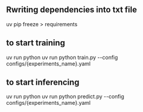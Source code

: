 ## Rwriting dependencies into txt file
uv pip freeze > requirements 
## to start training
uv run python uv run  python train.py --config configs/{experiments_name}.yaml 
## to start inferencing
uv run python uv run  python predict.py --config configs/{experiments_name}.yaml 

